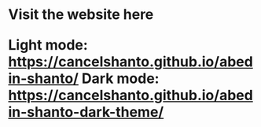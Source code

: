 <h1>Visit the website here
  
  Light mode: https://cancelshanto.github.io/abedin-shanto/ 
  Dark mode: https://cancelshanto.github.io/abedin-shanto-dark-theme/
  
</h1>
